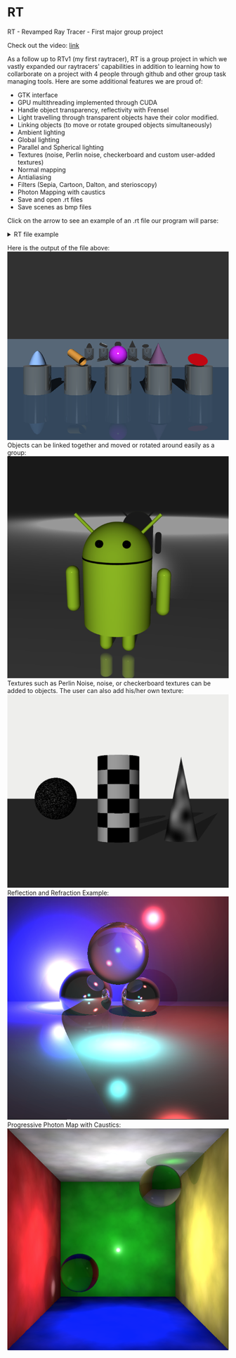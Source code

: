 # RT
RT - Revamped Ray Tracer - First major group project

Check out the video: [link](https://www.youtube.com/watch?v=m4NBhRF1hxs&feature=youtu.be)

As a follow up to RTv1 (my first raytracer), RT is a group project in which we vastly expanded our raytracers' capabilities in addition to learning how to collarborate on a project with 4 people through github and other group task managing tools. Here are some additional features we are proud of:

- GTK interface
- GPU multithreading implemented through CUDA
- Handle object transparency, reflectivity with Frensel
- Light travelling through transparent objects have their color modified.
- Linking objects (to move or rotate grouped objects simultaneously)
- Ambient lighting
- Global lighting
- Parallel and Spherical lighting
- Textures (noise, Perlin noise, checkerboard and custom user-added textures)
- Normal mapping
- Antialiasing
- Filters (Sepia, Cartoon, Dalton, and sterioscopy)
- Photon Mapping with caustics
- Save and open .rt files
- Save scenes as bmp files

Click on the arrow to see an example of an .rt file our program will parse:

<details>
    <summary>RT file example</summary><p>

```xml
scene: Scene 1
{
	resolution: 1000, 1000
	ray depth: 5
	background color: 0.0000, 0.0000, 0.0000
	ambient light color: 255.0000, 255.0000, 255.0000
	ka: 0.1000
	sphere: Shere
	{
		position: 0.0000, 0.8000, 0.0000
		direction: 0.0000, 1.0000, 0.0000
		color: 204.0000, 0.0000, 255.0000
		radius: 0.7000
		kd: 1.0000
		ks: 0.1000
		specular exponent: 200.0000
		ior: 1.0089
		transparency: 0.0000
		reflection: 0.0000
		beer lambert: 0.0000
	}
	plane: Plane
	{
		position: 0.0000, -2.0000, 0.0000
		direction: 0.0000, 1.0000, 0.0000
		color: 114.0000, 159.0000, 207.0000
		kd: 0.9000
		ks: 0.1000
		specular exponent: 200.0000
		ior: 1.0089
		transparency: 0.0000
		reflection: 0.1000
		beer lambert: 0.0000
	}
	cylinder: Cylinder
	{
		position: -2.5000, 0.4000, -1.0000
		direction: -0.5524, 0.2683, 0.7891
		color: 252.0000, 175.0000, 62.0000
		radius: 0.3000
		height: 2.0000
		kd: 1.0000
		ks: 0.3000
		specular exponent: 31.0000
		ior: 1.0089
		transparency: 0.0000
		reflection: 0.0000
		beer lambert: 0.0000
	}
	cone: Cone
	{
		position: 3.0000, 1.7000, 0.0000
		direction: 0.0000, -1.0000, 0.0000
		color: 117.0000, 80.0000, 123.0000
		radius: 0.7000
		height: 1.5000
		kd: 1.0000
		ks: 0.1000
		specular exponent: 70.0000
		ior: 1.0089
		transparency: 0.0000
		reflection: 0.0000
		beer lambert: 0.0000
	}
	paraboloid: Paraboloid
	{
		position: -6.0000, 1.1000, 0.0000
		direction: 0.0000, -1.0000, 0.0000
		color: 143.6499, 188.1900, 255.0000
		radius: 0.1000
		height: 1.0000
		kd: 1.0000
		ks: 0.0000
		specular exponent: 31.0000
		ior: 1.0089
		transparency: 0.0000
		reflection: 0.0000
		beer lambert: 0.0000
	}
	disk: Disk
	{
		position: 5.8000, 0.5000, -0.5000
		direction: 0.0000, 0.8192, -0.5734
		color: 204.0000, 0.0000, 0.0000
		radius: 0.7000
		kd: 1.0000
		ks: 0.1000
		specular exponent: 200.0000
		ior: 1.0089
		transparency: 0.0000
		reflection: 0.0000
		beer lambert: 0.0000
	}
	cylinder: Socle 1
	{
		position: -6.0000, -2.0000, 0.0000
		direction: 0.0000, 1.0000, 0.0000
		color: 136.0000, 138.0000, 133.0000
		radius: 1.0000
		height: 2.0000
		kd: 0.5000
		ks: 0.1000
		specular exponent: 200.0000
		ior: 1.0095
		transparency: 0.0000
		reflection: 0.5000
		beer lambert: 0.0000
	}
	disk: Disk1
	{
		position: -3.0000, 0.0000, 0.0000
		direction: 0.0000, 1.0000, 0.0000
		color: 255.0000, 255.0000, 255.0000
		radius: 1.0000
		kd: 0.5000
		ks: 0.1000
		specular exponent: 200.0000
		ior: 1.0095
		transparency: 0.0000
		reflection: 0.5000
		beer lambert: 0.0000
	}
	cylinder: Socle 2
	{
		position: -3.0000, -2.0000, 0.0000
		direction: 0.0000, 1.0000, 0.0000
		color: 136.0000, 138.0000, 133.0000
		radius: 1.0000
		height: 2.0000
		kd: 0.5000
		ks: 0.1000
		specular exponent: 200.0000
		ior: 1.0095
		transparency: 0.0000
		reflection: 0.5000
		beer lambert: 0.0000
	}
	disk: Disk2
	{
		position: -6.0000, 0.0000, 0.0000
		direction: 0.0000, 1.0000, 0.0000
		color: 255.0000, 255.0000, 255.0000
		radius: 1.0000
		kd: 0.5000
		ks: 0.1000
		specular exponent: 200.0000
		ior: 1.0095
		transparency: 0.0000
		reflection: 0.5000
		beer lambert: 0.0000
	}
	cylinder: Socle 3
	{
		position: 0.0000, -2.0000, 0.0000
		direction: 0.0000, 1.0000, 0.0000
		color: 136.0000, 138.0000, 133.0000
		radius: 1.0000
		height: 2.0000
		kd: 0.5000
		ks: 0.1000
		specular exponent: 200.0000
		ior: 1.0095
		transparency: 0.0000
		reflection: 0.5000
		beer lambert: 0.0000
	}
	disk: Disk3
	{
		position: 0.0000, 0.0000, 0.0000
		direction: 0.0000, 1.0000, 0.0000
		color: 255.0000, 255.0000, 255.0000
		radius: 1.0000
		kd: 0.5000
		ks: 0.1000
		specular exponent: 200.0000
		ior: 1.0095
		transparency: 0.0000
		reflection: 0.5000
		beer lambert: 0.0000
	}
	cylinder: Socle 4
	{
		position: 3.0000, -2.0000, 0.0000
		direction: 0.0000, 1.0000, 0.0000
		color: 136.0000, 138.0000, 133.0000
		radius: 1.0000
		height: 2.0000
		kd: 0.5000
		ks: 0.1000
		specular exponent: 200.0000
		ior: 1.0095
		transparency: 0.0000
		reflection: 0.5000
		beer lambert: 0.0000
	}
	disk: Disk4
	{
		position: 3.0000, 0.0000, 0.0000
		direction: 0.0000, 1.0000, 0.0000
		color: 255.0000, 255.0000, 255.0000
		radius: 1.0000
		kd: 0.5000
		ks: 0.1000
		specular exponent: 200.0000
		ior: 1.0095
		transparency: 0.0000
		reflection: 0.5000
		beer lambert: 0.0000
	}
	cylinder: Socle 5
	{
		position: 6.0000, -2.0000, 0.0000
		direction: 0.0000, 1.0000, 0.0000
		color: 136.0000, 138.0000, 133.0000
		radius: 1.0000
		height: 2.0000
		kd: 0.5000
		ks: 0.1000
		specular exponent: 200.0000
		ior: 1.0095
		transparency: 0.0000
		reflection: 0.5000
		beer lambert: 0.0000
	}
	disk: Disk5
	{
		position: 6.0000, 0.0000, 0.0000
		direction: 0.0000, 1.0000, 0.0000
		color: 255.0000, 255.0000, 255.0000
		radius: 1.0000
		kd: 0.5000
		ks: 0.1000
		specular exponent: 200.0000
		ior: 1.0095
		transparency: 0.0000
		reflection: 0.5000
		beer lambert: 0.0000
	}
	plane: Bakcground
	{
		position: 0.0000, 0.0000, 18.0000
		direction: 0.0000, 0.0000, 1.0000
		color: 255.0000, 255.0000, 255.0000
		kd: 0.1000
		ks: 0.0000
		specular exponent: 200.0000
		ior: 1.0098
		transparency: 0.0000
		reflection: 1.0000
		beer lambert: 0.0000
	}
	light: Light
	{
		direction: 0.0000, -0.3778, 0.9258
		color:255.0000, 255.0000, 255.0000
		intensity: 40
		kflare: 0.0000
	}
	camera: New Camera
	{
		position: 0.0000, 2.0000, -20.0000
		direction: 0.0000, 0.0000, 1.0000
		fov: 45
		ior: 1.0089
	}
}
```
</p></details>

Here is the output of the file above: <br>
![Everything](https://github.com/JanWalsh91/RT/blob/master/Screenshots/everything.png "Everything") <br>
Objects can be linked together and moved or rotated around easily as a group: <br>
![Android](https://github.com/JanWalsh91/RT/blob/master/Screenshots/Android.png "Android") <br>
Textures such as Perlin Noise, noise, or checkerboard textures can be added to objects. The user can also add his/her own texture: <br>
![Textures](https://github.com/JanWalsh91/RT/blob/master/Screenshots/Textures.png "Textures") <br>
Reflection and Refraction Example: <br>
![Boules Fantaise](https://github.com/JanWalsh91/RT/blob/master/Screenshots/Boule_Fantaisie.png "Boules Fantaisie") <br>
Progressive Photon Map with Caustics: <br>
![PPM with Caustics](https://github.com/JanWalsh91/RT/blob/master/Screenshots/PPM%20with%20Caustics.png "PPM with Caustics") <br>

